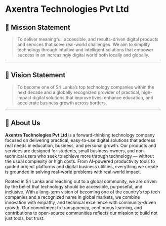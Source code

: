 # Axentra Technologies Pvt Ltd

## 🌟 Mission Statement
> To deliver meaningful, accessible, and results-driven digital products and services that solve real-world challenges. We aim to simplify technology through intuitive and intelligent solutions that empower success in an increasingly digital world both locally and globally.

---

## 🚀 Vision Statement
> To become one of Sri Lanka’s top technology companies within the next decade and a globally recognized provider of practical, high-impact digital solutions that improve lives, enhance education, and accelerate business growth across borders.

---

## 🏢 About Us
**Axentra Technologies Pvt Ltd** is a forward-thinking technology company focused on delivering practical, easy-to-use digital solutions that address real needs in education, business, and personal growth. Our products and services are designed for students, small business owners, and non-technical users who seek to achieve more through technology — without the usual complexity or high costs. From AI-powered productivity tools to guided project platforms and digital business utilities, everything we create is grounded in solving real-world problems with real-world impact.

Rooted in Sri Lanka and reaching out to a global community, we are driven by the belief that technology should be accessible, purposeful, and inclusive. With a long-term vision of becoming one of the country’s top tech companies and a recognized name in global markets, we combine innovation with empathy, and technical excellence with community-driven growth. Our commitment to transparency, continuous learning, and contributions to open-source communities reflects our mission to build not just tools, but trust.
